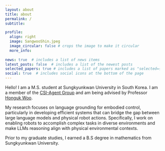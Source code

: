 ```yaml
---
layout: about
title: about
permalink: /
subtitle: 

profile:
  align: right
  image: SangwooShin.jpeg
  image_circular: false # crops the image to make it circular
  more_info: 
  
news: true  # includes a list of news items
latest_posts: false  # includes a list of the newest posts
selected_papers: true # includes a list of papers marked as "selected={true}"
social: true  # includes social icons at the bottom of the page
---
```


Hello! I am a M.S. student at Sungkyunkwan University in South Korea. I am a member of the [CSI-Agent Group](https://sites.google.com/view/csi-agent-group/about?authuser=0) and am being advised by Professor [Honguk Woo](https://scholar.google.co.kr/citations?user=Gaxjc7UAAAAJ&hl=en).

My research focuses on language grounding for embodied control, particularly in developing efficient systems that can bridge the gap between large language models and physical robot actions. Specifically, I work on enabling robots to accomplish complex tasks in diverse environments and make LLMs reasoning align with physical environmental contexts.

Prior to my graduate studies, I earned a B.S degree in mathematics from Sungkyunkwan University.
